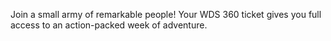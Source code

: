 Join a small army of remarkable people! Your WDS 360 ticket gives you full access to an action-packed week of adventure.